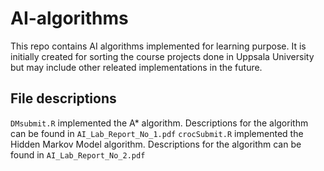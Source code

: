 # AI-algorithms
This repo contains AI algorithms implemented for learning purpose. It is initially created for sorting the course projects done in Uppsala University but may include other releated implementations in the future.


## File descriptions
`DMsubmit.R` implemented the A* algorithm. Descriptions for the algorithm can be found in `AI_Lab_Report_No_1.pdf`
`crocSubmit.R` implemented the Hidden Markov Model algorithm. Descriptions for the algorithm can be found in `AI_Lab_Report_No_2.pdf`
